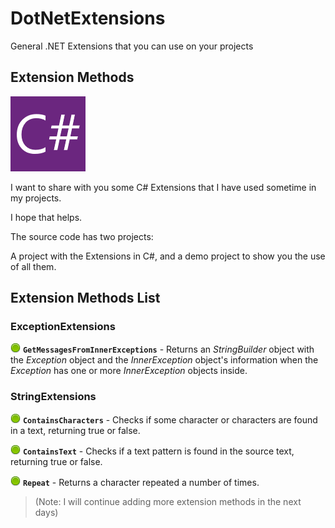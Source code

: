 # DotNetExtensions
General .NET Extensions that you can use on your projects

## Extension Methods
![C# Logo](/images/CSharp.png)

I want to share with you  some C# Extensions that I have used sometime in my projects.

I hope that helps.

The source code has two projects:

A project with the Extensions in C#, and a demo project to show you the use of all them.



## Extension Methods List

### **ExceptionExtensions**
![Separator](/images/bullet_green.png?style=centerme) **`GetMessagesFromInnerExceptions`** - Returns an *StringBuilder* object with the *Exception* object and the *InnerException* object's information when the *Exception* has one or more *InnerException* objects inside.

### **StringExtensions** 
![Separator](/images/bullet_green.png?style=centerme) **`ContainsCharacters`** - Checks if some character or characters are found in a text, returning true or false.

![Separator](/images/bullet_green.png?style=centerme) **`ContainsText`** - Checks if a text pattern is found in the source text, returning true or false.

![Separator](/images/bullet_green.png?style=centerme) **`Repeat`** - Returns a character repeated a number of times.


> (Note: I will continue adding more extension methods in the next days)
